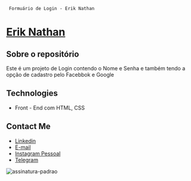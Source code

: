 ```sh# login-formulario
 Formuário de Login - Erik Nathan
```

 # <a href="https://beacons.ai/eriknathan_">Erik Nathan</a>
 
## Sobre o repositório
Este é um projeto de Login contendo o Nome e Senha e também tendo a opção de cadastro pelo Facebbok e Google
<br>

## Technologies
- Front - End com HTML, CSS

##  Contact Me
- <a href="https://www.linkedin.com/in/erik-nathan-827b6b203/">Linkedin</a>
- <a href="mailto:eriknathan.contato@gmail.com">E-mail</a>
- <a href="https://instagram.com/eriknathan_">Instagram Pessoal</a>
- <a href="https://t.me/eriknathan">Telegram</a>
</div>

![assinatura-padrao](https://user-images.githubusercontent.com/77215294/104212899-7e4d3400-5414-11eb-86f0-da65f37c1223.png)
